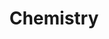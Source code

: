 ---
layout: posts_by_category
categories: Chemistry
title: Chemistry
permalink: /category/Chemistry
---